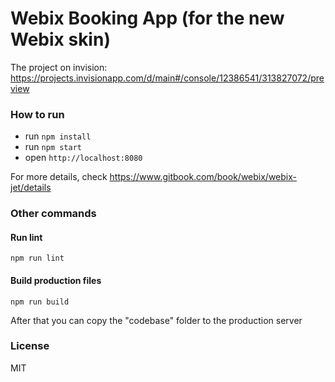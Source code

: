 Webix Booking App (for the new Webix skin)
===================

The project on invision: https://projects.invisionapp.com/d/main#/console/12386541/313827072/preview

### How to run

- run ```npm install```
- run ```npm start```
- open ```http://localhost:8080```

For more details, check https://www.gitbook.com/book/webix/webix-jet/details

### Other commands

#### Run lint

```
npm run lint
```

#### Build production files

```
npm run build
```

After that you can copy the "codebase" folder to the production server


### License

MIT